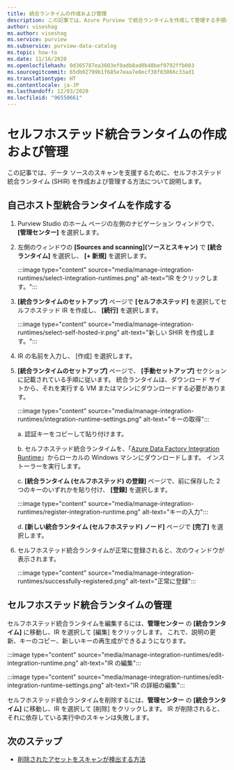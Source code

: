 ```yaml
---
title: 統合ランタイムの作成および管理
description: この記事では、Azure Purview で統合ランタイムを作成して管理する手順について説明します。
author: viseshag
ms.author: viseshag
ms.service: purview
ms.subservice: purview-data-catalog
ms.topic: how-to
ms.date: 11/16/2020
ms.openlocfilehash: 0d365787ea3603ef0adb8ad0b48bef9792ffb003
ms.sourcegitcommit: 65db02799b1f685e7eaa7e0ecf38f03866c33ad1
ms.translationtype: HT
ms.contentlocale: ja-JP
ms.lasthandoff: 12/03/2020
ms.locfileid: "96550661"
---
```

# <a name="create-and-manage-a-self-hosted-integration-runtime"></a>セルフホステッド統合ランタイムの作成および管理

この記事では、データ ソースのスキャンを支援するために、セルフホステッド統合ランタイム (SHIR) を作成および管理する方法について説明します。

## <a name="create-a-self-hosted-integration-runtime"></a>自己ホスト型統合ランタイムを作成する

1. Purview Studio のホーム ページの左側のナビゲーション ウィンドウで、 **[管理センター]** を選択します。

2. 左側のウィンドウの **[Sources and scanning]\(ソースとスキャン\)** で **[統合ランタイム]** を選択し、 **[+ 新規]** を選択します。

    :::image type="content" source="media/manage-integration-runtimes/select-integration-runtimes.png" alt-text="IR をクリックします。":::

3. **[統合ランタイムのセットアップ]** ページで **[セルフホステッド]** を選択してセルフホステッド IR を作成し、 **[続行]** を選択します。

    :::image type="content" source="media/manage-integration-runtimes/select-self-hosted-ir.png" alt-text="新しい SHIR を作成します。":::

4. IR の名前を入力し、 [作成] を選択します。

5. **[統合ランタイムのセットアップ]** ページで、 **[手動セットアップ]** セクションに記載されている手順に従います。 統合ランタイムは、ダウンロード サイトから、それを実行する VM またはマシンにダウンロードする必要があります。

    :::image type="content" source="media/manage-integration-runtimes/integration-runtime-settings.png" alt-text="キーの取得":::

    a. 認証キーをコピーして貼り付けます。
        
    b. セルフホステッド統合ランタイムを、「[Azure Data Factory Integration Runtime](https://www.microsoft.com/download/details.aspx?id=39717)」からローカルの Windows マシンにダウンロードします。 インストーラーを実行します。
        
    c. **[統合ランタイム (セルフホステッド) の登録]** ページで、前に保存した 2 つのキーのいずれかを貼り付け、 **[登録]** を選択します。

    :::image type="content" source="media/manage-integration-runtimes/register-integration-runtime.png" alt-text="キーの入力":::

    d. **[新しい統合ランタイム (セルフホステッド) ノード]** ページで **[完了]** を選択します。

6. セルフホステッド統合ランタイムが正常に登録されると、次のウィンドウが表示されます。

    :::image type="content" source="media/manage-integration-runtimes/successfully-registered.png" alt-text="正常に登録":::

## <a name="manage-a-self-hosted-integration-runtime"></a>セルフホステッド統合ランタイムの管理

セルフホステッド統合ランタイムを編集するには、**管理センター** の **[統合ランタイム]** に移動し、IR を選択して [編集] をクリックします。 これで、説明の更新、キーのコピー、新しいキーの再生成ができるようになります。

:::image type="content" source="media/manage-integration-runtimes/edit-integration-runtime.png" alt-text="IR の編集":::

:::image type="content" source="media/manage-integration-runtimes/edit-integration-runtime-settings.png" alt-text="IR の詳細の編集":::

セルフホステッド統合ランタイムを削除するには、**管理センター** の **[統合ランタイム]** に移動し、IR を選択して [削除] をクリックします。 IR が削除されると、それに依存している実行中のスキャンは失敗します。

## <a name="next-steps"></a>次のステップ

* [削除されたアセットをスキャンが検出する方法](concept-detect-deleted-assets.md)
